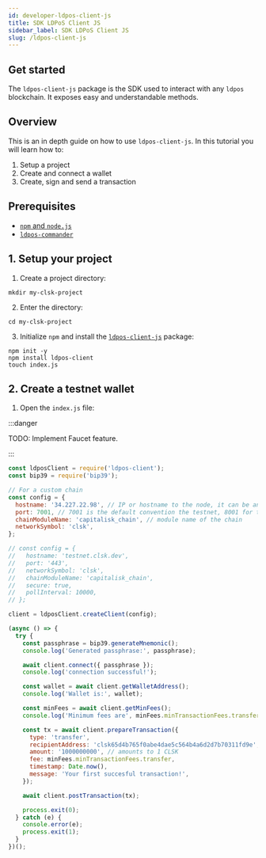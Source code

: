 ```yaml
---
id: developer-ldpos-client-js
title: SDK LDPoS Client JS
sidebar_label: SDK LDPoS Client JS
slug: /ldpos-client-js
---
```


## Get started

The `ldpos-client-js` package is the SDK used to interact with any `ldpos` blockchain. It exposes easy and understandable methods.

## Overview

This is an in depth guide on how to use `ldpos-client-js`. In this tutorial you will learn how to:

1. Setup a project
2. Create and connect a wallet
3. Create, sign and send a transaction

## Prerequisites

- [`npm` and `node.js`](https://nodejs.org/en/)
- [`ldpos-commander`](https://www.npmjs.com/package/ldpos-commander)

## 1. Setup your project

1. Create a project directory:

```
mkdir my-clsk-project
```

2. Enter the directory:

```
cd my-clsk-project
```

3. Initialize `npm` and install the [`ldpos-client-js`](https://www.npmjs.com/package/ldpos-client) package:

```
npm init -y
npm install ldpos-client
touch index.js
```

## 2. Create a testnet wallet

1. Open the `index.js` file:

:::danger

TODO: Implement Faucet feature.

:::

```js title="index.js"
const ldposClient = require('ldpos-client');
const bip39 = require('bip39');

// For a custom chain
const config = {
  hostname: '34.227.22.98', // IP or hostname to the node, it can be any node in the network
  port: 7001, // 7001 is the default convention the testnet, 8001 for the mainnet
  chainModuleName: 'capitalisk_chain', // module name of the chain
  networkSymbol: 'clsk',
};

// const config = {
//   hostname: 'testnet.clsk.dev',
//   port: '443',
//   networkSymbol: 'clsk',
//   chainModuleName: 'capitalisk_chain',
//   secure: true,
//   pollInterval: 10000,
// };

client = ldposClient.createClient(config);

(async () => {
  try {
    const passphrase = bip39.generateMnemonic();
    console.log('Generated passphrase:', passphrase);

    await client.connect({ passphrase });
    console.log('connection successful!');

    const wallet = await client.getWalletAddress();
    console.log('Wallet is:', wallet);

    const minFees = await client.getMinFees();
    console.log('Minimum fees are', minFees.minTransactionFees.transfer);

    const tx = await client.prepareTransaction({
      type: 'transfer',
      recipientAddress: 'clsk65d4b765f0abe4dae5c564b4a6d2d7b70311fd9e',
      amount: '1000000000', // amounts to 1 CLSK
      fee: minFees.minTransactionFees.transfer,
      timestamp: Date.now(),
      message: 'Your first succesful transaction!',
    });

    await client.postTransaction(tx);

    process.exit(0);
  } catch (e) {
    console.error(e);
    process.exit(1);
  }
})();
```
